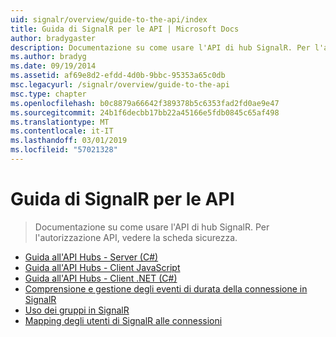 ```yaml
---
uid: signalr/overview/guide-to-the-api/index
title: Guida di SignalR per le API | Microsoft Docs
author: bradygaster
description: Documentazione su come usare l'API di hub SignalR. Per l'autorizzazione API, vedere la scheda sicurezza.
ms.author: bradyg
ms.date: 09/19/2014
ms.assetid: af69e8d2-efdd-4d0b-9bbc-95353a65c0db
msc.legacyurl: /signalr/overview/guide-to-the-api
msc.type: chapter
ms.openlocfilehash: b0c8879a66642f389378b5c6353fad2fd0ae9e47
ms.sourcegitcommit: 24b1f6decbb17bb22a45166e5fdb0845c65af498
ms.translationtype: MT
ms.contentlocale: it-IT
ms.lasthandoff: 03/01/2019
ms.locfileid: "57021328"
---
```

<a name="signalr-guide-to-the-api"></a>Guida di SignalR per le API
====================
> Documentazione su come usare l'API di hub SignalR. Per l'autorizzazione API, vedere la scheda sicurezza.


- [Guida all'API Hubs - Server (C#)](hubs-api-guide-server.md)
- [Guida all'API Hubs - Client JavaScript](hubs-api-guide-javascript-client.md)
- [Guida all'API Hubs - Client .NET (C#)](hubs-api-guide-net-client.md)
- [Comprensione e gestione degli eventi di durata della connessione in SignalR](handling-connection-lifetime-events.md)
- [Uso dei gruppi in SignalR](working-with-groups.md)
- [Mapping degli utenti di SignalR alle connessioni](mapping-users-to-connections.md)
